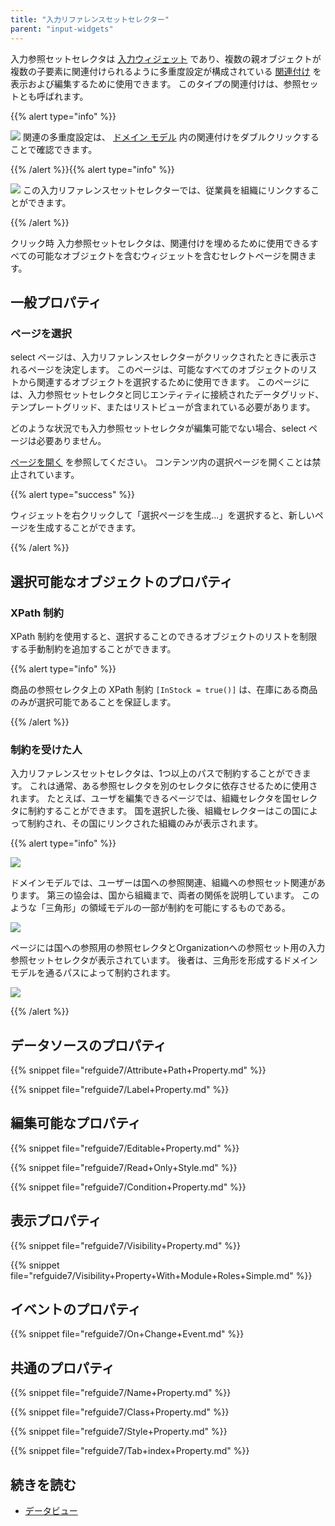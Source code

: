 ```yaml
---
title: "入力リファレンスセットセレクター"
parent: "input-widgets"
---
```



入力参照セットセレクタは [入力ウィジェット](input-widgets) であり、複数の親オブジェクトが複数の子要素に関連付けられるように多重度設定が構成されている [関連付け](associations) を表示および編集するために使用できます。 このタイプの関連付けは、参照セットとも呼ばれます。

{{% alert type="info" %}}

![](attachments/16713883/16844008.jpg) 関連の多重度設定は、 [ドメイン モデル](domain-model) 内の関連付けをダブルクリックすることで確認できます。

{{% /alert %}}{{% alert type="info" %}}

![](attachments/pages/input-reference-set-selector.png) この入力リファレンスセットセレクターでは、従業員を組織にリンクすることができます。

{{% /alert %}}

クリック時 入力参照セットセレクタは、関連付けを埋めるために使用できるすべての可能なオブジェクトを含むウィジェットを含むセレクトページを開きます。

## 一般プロパティ

### ページを選択

select ページは、入力リファレンスセレクターがクリックされたときに表示されるページを決定します。 このページは、可能なすべてのオブジェクトのリストから関連するオブジェクトを選択するために使用できます。 このページには、入力参照セットセレクタと同じエンティティに接続されたデータグリッド、テンプレートグリッド、またはリストビューが含まれている必要があります。

どのような状況でも入力参照セットセレクタが編集可能でない場合、select ページは必要ありません。

[ページを開く](opening-pages) を参照してください。 コンテンツ内の選択ページを開くことは禁止されています。

{{% alert type="success" %}}

ウィジェットを右クリックして「選択ページを生成...」を選択すると、新しいページを生成することができます。

{{% /alert %}}

## 選択可能なオブジェクトのプロパティ

### XPath 制約

XPath 制約を使用すると、選択することのできるオブジェクトのリストを制限する手動制約を追加することができます。

{{% alert type="info" %}}

商品の参照セレクタ上の XPath 制約 `[InStock = true()]` は、在庫にある商品のみが選択可能であることを保証します。

{{% /alert %}}

### 制約を受けた人

入力リファレンスセットセレクタは、1つ以上のパスで制約することができます。 これは通常、ある参照セレクタを別のセレクタに依存させるために使用されます。 たとえば、ユーザを編集できるページでは、組織セレクタを国セレクタに制約することができます。 国を選択した後、組織セレクターはこの国によって制約され、その国にリンクされた組織のみが表示されます。

{{% alert type="info" %}}

![](attachments/16713883/16844007.jpg)

ドメインモデルでは、ユーザーは国への参照関連、組織への参照セット関連があります。 第三の協会は、国から組織まで、両者の関係を説明しています。 このような「三角形」の領域モデルの一部が制約を可能にするものである。

![](attachments/16713883/16844006.jpg)

ページには国への参照用の参照セレクタとOrganizationへの参照セット用の入力参照セットセレクタが表示されています。 後者は、三角形を形成するドメインモデルを通るパスによって制約されます。

![](attachments/16713883/16844005.jpg)

{{% /alert %}}

## データソースのプロパティ

{{% snippet file="refguide7/Attribute+Path+Property.md" %}}

{{% snippet file="refguide7/Label+Property.md" %}}

## 編集可能なプロパティ

{{% snippet file="refguide7/Editable+Property.md" %}}

{{% snippet file="refguide7/Read+Only+Style.md" %}}

{{% snippet file="refguide7/Condition+Property.md" %}}

## 表示プロパティ

{{% snippet file="refguide7/Visibility+Property.md" %}}

{{% snippet file="refguide7/Visibility+Property+With+Module+Roles+Simple.md" %}}

## イベントのプロパティ

{{% snippet file="refguide7/On+Change+Event.md" %}}

## 共通のプロパティ

{{% snippet file="refguide7/Name+Property.md" %}}

{{% snippet file="refguide7/Class+Property.md" %}}

{{% snippet file="refguide7/Style+Property.md" %}}

{{% snippet file="refguide7/Tab+index+Property.md" %}}

## 続きを読む

*   [データビュー](data-view)
